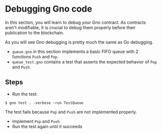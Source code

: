 # Debugging Gno code

In this section, you will learn to debug your Gno contract. As contracts aren't
modifiable, it is crucial to debug them properly before their publication to
the blockchain.

As you will see Gno debugging is pretty much the same as Go debugging.

- `queue.gno` in this section implements a basic FIFO queue with 2 functions
`Push` and `Pop`.
- `queue_test.gno` contains a test that asserts the expected behavior of `Pop` and
`Push`.

## Steps

- Run the test:
```
$ gno test . -verbose -run TestQueue
```
The test fails because `Pop` and `Push` are not implemented properly.

- Implement `Pop` and `Push`
- Run the test again until it succeeds 
